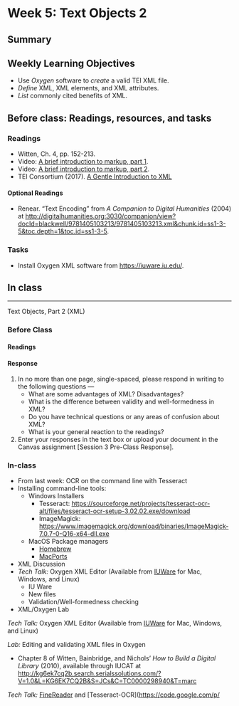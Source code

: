 # Week 5: Text Objects 2


## Summary
 

## Weekly Learning Objectives
 - Use _Oxygen_ software to _create_ a valid TEI XML file.
 - _Define_ XML, XML elements, and XML attributes.
 - _List_ commonly cited benefits of XML.

## Before class: Readings, resources, and tasks
### Readings
- Witten, Ch. 4, pp. 152-213.
- Video: [A brief introduction to markup, part 1](https://www.youtube.com/watch?v=Z2Nsq613uHk).
- Video: [A brief introduction to markup, part 2](https://www.youtube.com/watch?v=JhhKyyP0e18).
- TEI Consortium (2017). [A Gentle Introduction to XML](http://www.tei-c.org/release/doc/tei-p5-doc/en/html/SG.html)
#### Optional Readings
- Renear. “Text Encoding” from _A Companion to Digital Humanities_ (2004) at <http://digitalhumanities.org:3030/companion/view?docId=blackwell/9781405103213/9781405103213.xml&chunk.id=ss1-3-5&toc.depth=1&toc.id=ss1-3-5>.

### Tasks
- Install Oxygen XML software from <https://iuware.iu.edu/>.

## In class

---

Text Objects, Part 2 (XML)
### Before Class
#### Readings

#### Response
1. In no more than one page, single-spaced, please respond in writing to the following questions —
	* What are some advantages of XML? Disadvantages?
	* What is the difference between validity and well-formedness in XML?
	* Do you have technical questions or any areas of confusion about XML?
	* What is your general reaction to the readings?
2. Enter your responses in the text box or upload your document in the Canvas assignment [Session 3 Pre-Class Response].

### In-class
* From last week: OCR on the command line with Tesseract
* Installing command-line tools:
	* Windows Installers
		* Tesseract: <https://sourceforge.net/projects/tesseract-ocr-alt/files/tesseract-ocr-setup-3.02.02.exe/download>
		* ImageMagick: <https://www.imagemagick.org/download/binaries/ImageMagick-7.0.7-0-Q16-x64-dll.exe>
	* MacOS Package managers
		* [Homebrew](http://brew.sh)
		* [MacPorts](http://macports.org)
* XML Discussion		
* *Tech Talk:* Oxygen XML Editor (Available from  [IUWare](http://iuware.iu.edu/) for Mac, Windows, and Linux)
	* IU Ware
	* New files
	* Validation/Well-formedness checking
* XML/Oxygen Lab


*Tech Talk:* Oxygen XML Editor (Available from  [IUWare](http://iuware.iu.edu/) for Mac, Windows, and Linux)

*Lab:* Editing and validating XML files in Oxygen
* Chapter 8 of Witten, Bainbridge, and Nichols’ _How to Build a Digital Library_ (2010), available through IUCAT at <http://kg6ek7cq2b.search.serialssolutions.com/?V=1.0&L=KG6EK7CQ2B&S=JCs&C=TC0000298940&T=marc>


*Tech Talk:* [FineReader](http://finereader.abbyy.com) and [Tesseract-OCR](https://code.google.com/p/